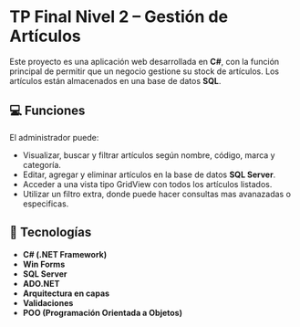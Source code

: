 # TP Final Nivel 2 – Gestión de Artículos

Este proyecto es una aplicación web desarrollada en **C#**, con la función principal de permitir que un negocio gestione su stock de artículos. Los artículos están almacenados en una base de datos **SQL**.

## 💻 Funciones

El administrador puede:  
- Visualizar, buscar y filtrar artículos según nombre, código, marca y categoría.  
- Editar, agregar y eliminar artículos en la base de datos **SQL Server**.  
- Acceder a una vista tipo GridView con todos los artículos listados.
- Utilizar un filtro extra, donde puede hacer consultas mas avanazadas o especificas.


## 🧰 Tecnologías 

- **C# (.NET Framework)**
- **Win Forms**
- **SQL Server**
- **ADO.NET** 
- **Arquitectura en capas**
- **Validaciones**
- **POO (Programación Orientada a Objetos)**
